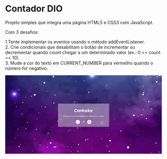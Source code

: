 # Contador DIO
<p>Projeto simples que integra uma página HTML5 e CSS3 com JavaScript.</p>
<p>Com 3 desafios:<p/>
1.Tente implementar os eventos usando o método addEventListener.<br />
2. Crie condicionais que desabilitam o botão de incrementar ou decrementar quando count chegar a um determinado valor (ex.: 0 <= count =< 10).<br />
3. Mude a cor do texto em CURRENT_NUMBER para vermelho quando o número for negativo.

![Imagem contador](https://github.com/souzarayane/contador-DIO/blob/main/contador-DIO/contador.png)
